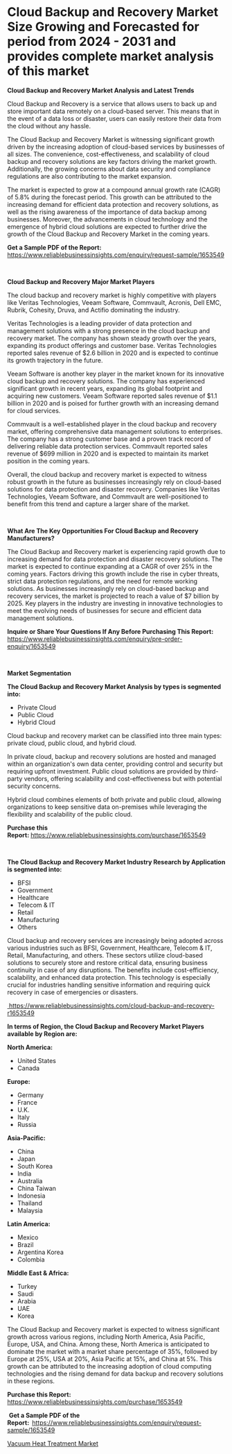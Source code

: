 <p><h1>Cloud Backup and Recovery Market Size Growing and Forecasted for period from 2024 - 2031 and provides complete market analysis of this market</h1></p><p><strong>Cloud Backup and Recovery Market Analysis and Latest Trends</strong></p>
<p><p>Cloud Backup and Recovery is a service that allows users to back up and store important data remotely on a cloud-based server. This means that in the event of a data loss or disaster, users can easily restore their data from the cloud without any hassle. </p><p>The Cloud Backup and Recovery Market is witnessing significant growth driven by the increasing adoption of cloud-based services by businesses of all sizes. The convenience, cost-effectiveness, and scalability of cloud backup and recovery solutions are key factors driving the market growth. Additionally, the growing concerns about data security and compliance regulations are also contributing to the market expansion.</p><p>The market is expected to grow at a compound annual growth rate (CAGR) of 5.8% during the forecast period. This growth can be attributed to the increasing demand for efficient data protection and recovery solutions, as well as the rising awareness of the importance of data backup among businesses. Moreover, the advancements in cloud technology and the emergence of hybrid cloud solutions are expected to further drive the growth of the Cloud Backup and Recovery Market in the coming years.</p></p>
<p><strong>Get a Sample PDF of the Report:&nbsp;</strong> <a href="https://www.reliablebusinessinsights.com/enquiry/request-sample/1653549">https://www.reliablebusinessinsights.com/enquiry/request-sample/1653549</a></p>
<p>&nbsp;</p>
<p><strong>Cloud Backup and Recovery Major Market Players</strong></p>
<p><p>The cloud backup and recovery market is highly competitive with players like Veritas Technologies, Veeam Software, Commvault, Acronis, Dell EMC, Rubrik, Cohesity, Druva, and Actifio dominating the industry. </p><p>Veritas Technologies is a leading provider of data protection and management solutions with a strong presence in the cloud backup and recovery market. The company has shown steady growth over the years, expanding its product offerings and customer base. Veritas Technologies reported sales revenue of $2.6 billion in 2020 and is expected to continue its growth trajectory in the future.</p><p>Veeam Software is another key player in the market known for its innovative cloud backup and recovery solutions. The company has experienced significant growth in recent years, expanding its global footprint and acquiring new customers. Veeam Software reported sales revenue of $1.1 billion in 2020 and is poised for further growth with an increasing demand for cloud services.</p><p>Commvault is a well-established player in the cloud backup and recovery market, offering comprehensive data management solutions to enterprises. The company has a strong customer base and a proven track record of delivering reliable data protection services. Commvault reported sales revenue of $699 million in 2020 and is expected to maintain its market position in the coming years.</p><p>Overall, the cloud backup and recovery market is expected to witness robust growth in the future as businesses increasingly rely on cloud-based solutions for data protection and disaster recovery. Companies like Veritas Technologies, Veeam Software, and Commvault are well-positioned to benefit from this trend and capture a larger share of the market.</p></p>
<p>&nbsp;</p>
<p><strong>What Are The Key Opportunities For Cloud Backup and Recovery Manufacturers?</strong></p>
<p><p>The Cloud Backup and Recovery market is experiencing rapid growth due to increasing demand for data protection and disaster recovery solutions. The market is expected to continue expanding at a CAGR of over 25% in the coming years. Factors driving this growth include the rise in cyber threats, strict data protection regulations, and the need for remote working solutions. As businesses increasingly rely on cloud-based backup and recovery services, the market is projected to reach a value of $7 billion by 2025. Key players in the industry are investing in innovative technologies to meet the evolving needs of businesses for secure and efficient data management solutions.</p></p>
<p><strong>Inquire or Share Your Questions If Any Before Purchasing This Report:</strong> <a href="https://www.reliablebusinessinsights.com/enquiry/pre-order-enquiry/1653549">https://www.reliablebusinessinsights.com/enquiry/pre-order-enquiry/1653549</a></p>
<p>&nbsp;</p>
<p><strong>Market Segmentation</strong></p>
<p><strong>The Cloud Backup and Recovery Market Analysis by types is segmented into:</strong></p>
<p><ul><li>Private Cloud</li><li>Public Cloud</li><li>Hybrid Cloud</li></ul></p>
<p><p>Cloud backup and recovery market can be classified into three main types: private cloud, public cloud, and hybrid cloud. </p><p>In private cloud, backup and recovery solutions are hosted and managed within an organization's own data center, providing control and security but requiring upfront investment. Public cloud solutions are provided by third-party vendors, offering scalability and cost-effectiveness but with potential security concerns. </p><p>Hybrid cloud combines elements of both private and public cloud, allowing organizations to keep sensitive data on-premises while leveraging the flexibility and scalability of the public cloud.</p></p>
<p><strong>Purchase this Report:&nbsp;</strong><a href="https://www.reliablebusinessinsights.com/purchase/1653549">https://www.reliablebusinessinsights.com/purchase/1653549</a></p>
<p>&nbsp;</p>
<p><strong>The Cloud Backup and Recovery Market Industry Research by Application is segmented into:</strong></p>
<p><ul><li>BFSI</li><li>Government</li><li>Healthcare</li><li>Telecom & IT</li><li>Retail</li><li>Manufacturing</li><li>Others</li></ul></p>
<p><p>Cloud backup and recovery services are increasingly being adopted across various industries such as BFSI, Government, Healthcare, Telecom & IT, Retail, Manufacturing, and others. These sectors utilize cloud-based solutions to securely store and restore critical data, ensuring business continuity in case of any disruptions. The benefits include cost-efficiency, scalability, and enhanced data protection. This technology is especially crucial for industries handling sensitive information and requiring quick recovery in case of emergencies or disasters.</p></p>
<p><a href="https://www.reliablebusinessinsights.com/cloud-backup-and-recovery-r1653549">&nbsp;https://www.reliablebusinessinsights.com/cloud-backup-and-recovery-r1653549</a></p>
<p><strong>In terms of Region, the Cloud Backup and Recovery Market Players available by Region are:</strong></p>
<p>
    <p> <strong> North America: </strong>
        <ul>
            <li>United States</li>
            <li>Canada</li>
        </ul>
        </p> 
    <p> <strong> Europe: </strong>
        <ul>
            <li>Germany</li>
            <li>France</li>
            <li>U.K.</li>
            <li>Italy</li>
            <li>Russia</li>
        </ul>
        </p> 
    <p> <strong> Asia-Pacific: </strong>
        <ul>
            <li>China</li>
            <li>Japan</li>
            <li>South Korea</li>
            <li>India</li>
            <li>Australia</li>
            <li>China Taiwan</li>
            <li>Indonesia</li>
            <li>Thailand</li>
            <li>Malaysia</li>
        </ul>
        </p> 
    <p> <strong> Latin America: </strong>
        <ul>
            <li>Mexico</li>
            <li>Brazil</li>
            <li>Argentina Korea</li>
            <li>Colombia</li>
        </ul>
        </p> 
    <p> <strong> Middle East & Africa: </strong>
        <ul>
            <li>Turkey</li>
            <li>Saudi</li>
            <li>Arabia</li>
            <li>UAE</li>
            <li>Korea</li>
        </ul>
    </p>
    </p>
<p><p>The Cloud Backup and Recovery market is expected to witness significant growth across various regions, including North America, Asia Pacific, Europe, USA, and China. Among these, North America is anticipated to dominate the market with a market share percentage of 35%, followed by Europe at 25%, USA at 20%, Asia Pacific at 15%, and China at 5%. This growth can be attributed to the increasing adoption of cloud computing technologies and the rising demand for data backup and recovery solutions in these regions.</p></p>
<p><strong>Purchase this Report: </strong><a href="https://www.reliablebusinessinsights.com/purchase/1653549">https://www.reliablebusinessinsights.com/purchase/1653549</a></p>
<p>&nbsp;<strong>Get a Sample PDF of the Report:&nbsp;&nbsp;</strong><a href="https://www.reliablebusinessinsights.com/enquiry/request-sample/1653549">https://www.reliablebusinessinsights.com/enquiry/request-sample/1653549</a></p>
<p><strong></strong></p>
<p><p><a href="https://github.com/dylanObrien626/Market-Research-Report-List-1/blob/main/vacuum-heat-treatment-market.md">Vacuum Heat Treatment Market</a></p></p>